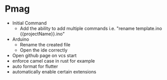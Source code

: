 # Pmag
- Initial Command
  - Add the ability to add multiple commands i.e. "rename template.ino {{projectName}}.ino"
- Arduino
  - Rename the created file
  - Open the ide correctly
- Open github page on vcs start
- enforce camel case in rust for example
- auto format for flutter
- automatically enable certain extensions